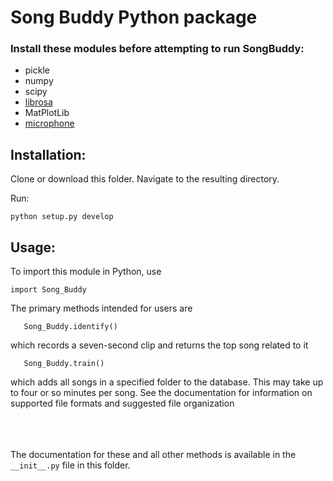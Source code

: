 # Song Buddy Python package

### Install these modules before attempting to run SongBuddy:

 * pickle
 * numpy
 * scipy
 * [librosa](https://github.com/LLCogWorks2017/Week1/issues/6 "librosa installation instructions")
 * MatPlotLib
 * [microphone](https://github.com/LLCogWorks2017/Microphone "Ryan Soklaski's Microphone module")

## Installation:

Clone or download this folder.
Navigate to the resulting directory.

Run:

    python setup.py develop

## Usage:

To import this module in Python, use 

    import Song_Buddy
    
The primary methods intended for users are
    
       Song_Buddy.identify()
 which records a seven-second clip and returns the top song related to it 
 
       Song_Buddy.train()
 which adds all songs in a specified folder to the database. This may take up to four or so minutes per song.
 See the documentation for information on supported file formats and suggested file organization
 
 <br> <br> <br>
 The documentation for these and all other methods is available in the `__init__.py` file in this folder.
